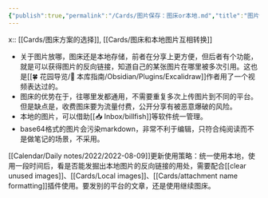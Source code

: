 ```yaml
---
{"publish":true,"permalink":"/Cards/图片保存：图床or本地.md","title":"图片保存：图床or本地","created":"2022-07-27","modified":"2023-03-14","published":"2025-07-10T22:36:53.766+08:00","cssclasses":""}
---
```



x:: [[Cards/图床方案的选择]], [[Cards/图床和本地图片互相转换]]

- 关于图片放哪，图床还是本地存储，前者在分享上更方便，但后者有个功能，就是可以获得图片的反向链接，知道自己的某张图片在哪里被多次引用。这也是[[🍀 花园导览/🧰 本库指南/Obsidian/Plugins/Excalidraw]]作者用了一个视频表达过的。
- 图床的优势在于，往哪里发都通用，不需要重复多次上传图片到不同的平台。但是缺点是，收费图床要为流量付费，公开分享有被恶意爆破的风险。
- 本地的图片，可以借助[[📥 Inbox/billfish]]等软件统一管理。
- base64格式的图片会污染markdown，非常不利于编辑，只符合纯阅读而不是做笔记的场景，不采用。

[[Calendar/Daily notes/2022/2022-08-09]]更新使用策略：统一使用本地，使用一段时间后，看是否能发掘出本地图片的反向链接的用处，需要配合[[clear unused images]]、[[Cards/Local images]]、[[Cards/attachment name formatting]]插件使用。要发别的平台的文章，还是使用继续图床。